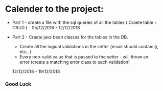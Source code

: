 # Calender to the project:
* Part 1 - create a file with the sql queries of all the tables ( Craete table + CRUD ) - 05/12/2018 - 12/12/2018
* Part 2 - Craete java bean classes for the tables in the DB.
  * Create all the logical validations in the setter (email should contain `@`, etc...)
  * Every non-valid value that is passed to the setter - will throw an error (create a matching error class to each validation)   
  
   12/12/2018 - 19/12/2018

### Good Luck

